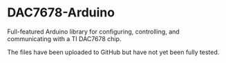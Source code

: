 # DAC7678-Arduino
Full-featured Arduino library for configuring, controlling, and communicating with a TI DAC7678 chip.

The files have been uploaded to GitHub but have not yet been fully tested.
